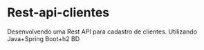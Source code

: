 # Rest-api-clientes
Desenvolvendo uma Rest API para cadastro de clientes. Utilizando Java+Spring Boot+h2 BD
